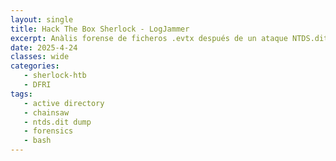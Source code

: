 ```yaml
---
layout: single
title: Hack The Box Sherlock - LogJammer
excerpt: Anàlis forense de ficheros .evtx después de un ataque NTDS.dit dump.
date: 2025-4-24
classes: wide
categories:
   - sherlock-htb
   - DFRI
tags:
   - active directory
   - chainsaw
   - ntds.dit dump
   - forensics
   - bash
---
```


<style>
  @import url('https://fonts.googleapis.com/css2?family=Roboto:wght@300;400;700&display=swap');

  .post-wrapper {
    font-family: 'Roboto', sans-serif;
    color: #e0e0e0;
    background-color: #000;
    padding: 1em;
    line-height: 1.7;
    font-size: 1rem;
  }

  .bold {
    font-weight: 700;
  }

  .highlight {
    color: #00ffd5; /* un cian brillante */
    font-weight: 500;
  }

  .outlined {
    color: transparent;
    -webkit-text-stroke: 0.6px #ffffff;
    font-weight: 300;
  }

  .subtle {
    color: #888;
    font-style: italic;
  }

  h1, h2, h3 {
    color: #ffffff;
    font-weight: 700;
  }

  a {
    color: #00aaff;
    text-decoration: none;
  }

  a:hover {
    text-decoration: underline;
  }
</style>


<div clas="post.wrapper>

<h1>Sherlock - LogJammer</h1>



</div>
